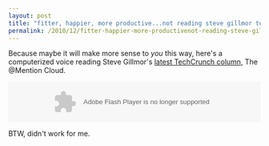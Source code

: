 ```yaml
---
layout: post
title: "fitter, happier, more productive...not reading steve gillmor too much."
permalink: /2010/12/fitter-happier-more-productivenot-reading-steve-gillmor-too-much.html
---
```


<p>Because maybe it will make more sense to <em>you</em> this way, here&#39;s a computerized voice reading Steve Gillmor&#39;s <a href="http://techcrunch.com/2010/12/18/the-mention-cloud/" target="_self">latest TechCrunch column</a>, The @Mention Cloud. &#0160;</p>
<p>
<object height="81" width="100%">
<param name="movie" value="http://player.soundcloud.com/player.swf?url=http%3A%2F%2Fapi.soundcloud.com%2Ftracks%2F8235866" />
<param name="allowscriptaccess" value="always" /> <embed allowscriptaccess="always" height="81" src="https://player.soundcloud.com/player.swf?url=http%3A%2F%2Fapi.soundcloud.com%2Ftracks%2F8235866" type="application/x-shockwave-flash" width="100%" />
</object>
</p>
<p>BTW, didn&#39;t work for me.</p>


